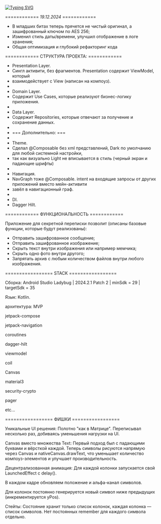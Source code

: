 <a href="https://git.io/typing-svg"><img src="https://readme-typing-svg.herokuapp.com?font=Fira+Code&size=22&duration=4000&pause=400&width=435&lines=Почти+военная+тайна" alt="Typing SVG" /></a>

============ *19.12.2024* ============
- В младших битах теперь прячется не чистый оригинал, а зашифрованный ключом по AES 256;
- Изменил стиль даты/времени, улучшил отображение в логе хранения;
- Общая оптимизация и глубокий рефакторинг кода


============ СТРУКТУРА ПРОЕКТА: ============

* Presentation Layer.
* Сингл активити, без фрагментов. Presentation содержит ViewModel, который
* взаимодействует с View (написан на компоуз).
*
* Domain Layer.
* Содержит Use Cases, которые реализуют бизнес-логику приложения.
*
* Data Layer.
* Содержит Repositories, которые отвечают за получение и сохранение данных.
*
* === Дополнительно: ===
*
*  Theme.
*  Сделал @Composable без xml представлений, Dark по умолчанию для любой системной настройки,
*  так как визуально Light не вписывается в стиль (черный экран и падающие шрифты)
*
*  Навигация.
*  NavGraph тоже @Composable. intent на входящие запросы от других приложений вместо мейн-активити
*  завёл в навигационный граф.
*
*  DI.
*  Dagger Hilt.


============ ФУНКЦИОНАЛЬНОСТЬ ============

Приложение для секретной переписки позволит (описаны базовые функции, которые будут реализованы):
- Отправить зашифрованное сообщение;
- Отправить зашифрованное изображение;
- Скрыть текст внутри изображения или например мемчика;
- Скрыть одно фото внутри другого;
- Запрятать архив с любым количеством файлов внутри любого изображения.


================= STACK =================

Сборка: Android Studio Ladybug | 2024.2.1 Patch 2 | minSdk = 29 | targetSdk = 35

Язык: Kotlin.

архитектура: MVP

jetpack-compose

jetpack-navigation

coroutines

dagger-hilt

viewmodel

coil

Canvas

material3

security-crypto

pager

etc...


================= ФИШКИ =================

Уникальные UI решения: Полотно "как в Матрице". Переписывал несколько раз, добиваясь уменьшения нагрузки на UI.

Canvas вместо множества Text: Первый подход был с падающими буквами и вёрсткой каждой. Теперь символы рисуются напрямую через Canvas и nativeCanvas.drawText, что уменьшает количество компоуз-элементов и улучшает производительность.

Децентрализованная анимация: Для каждой колонки запускается свой LaunchedEffect с delay().

В каждом кадре обновляем положение и альфа-канал символов.

Для колонок постоянно генерируется новый символ ниже предыдущих (инкрементируется yPos).

Стейты: Состояние хранит только список колонок, каждая колонка — список символов. Нет постоянных remember для каждого символа отдельно.